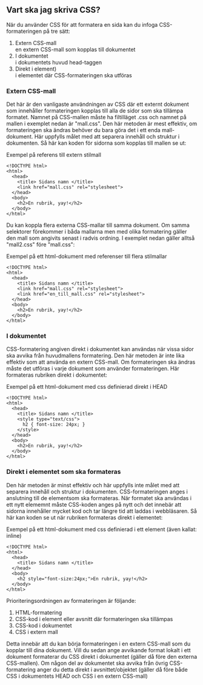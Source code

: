 ## Vart ska jag skriva CSS?

När du använder CSS för att formatera en sida kan du infoga CSS-formateringen på tre sätt:

1. Extern CSS-mall  
en extern CSS-mall som kopplas till dokumentet
2. I dokumentet  
i dokumentets huvud head-taggen
3. Direkt i element)  
i elementet där CSS-formateringen ska utföras 

### Extern CSS-mall

Det här är den vanligaste användningen av CSS där ett externt dokument som innehåller formateringen kopplas till alla de 
sidor som ska tillämpa formatet. Namnet på CSS-mallen måste ha filtilläget .css och namnet på mallen i exemplet nedan är 
"mall.css". 
Den här metoden är mest effektiv, om formateringen ska ändras behöver du bara göra det i ett enda mall-dokument. 
Här uppfylls målet med att separera innehåll och struktur i dokumenten.
Så här kan koden för sidorna som kopplas till mallen se ut:

Exempel på referens till extern stilmall

    <!DOCTYPE html>
    <html>
      <head>
        <title> Sidans namn </title> 
        <link href="mall.css" rel="stylesheet">
      </head>
      <body>
        <h2>En rubrik, yay!</h2>
      </body>
    </html>

Du kan koppla flera externa CSS-mallar till samma dokument. Om samma selektorer förekommer i båda
mallarna men med olika formatering gäller den mall som angivits senast i radvis ordning. I exemplet nedan 
gäller alltså "mall2.css" före "mall.css": 

Exempel på ett html-dokument med referenser till flera stilmallar

    <!DOCTYPE html>
    <html>
      <head>
        <title> Sidans namn </title> 
        <link href="mall.css" rel="stylesheet">
        <link href="en_till_mall.css" rel="stylesheet">
      </head>
      <body>
        <h2>En rubrik, yay!</h2>
      </body>
    </html>

### I dokumentet

CSS-formatering angiven direkt i dokumentet kan användas när vissa sidor ska avvika från 
huvudmallens formatering. Den här metoden är inte lika effektiv som att använda en extern CSS-mall.
Om formateringen ska ändras måste det utföras i varje dokument som använder formateringen.
Här formateras rubriken direkt i dokumentet:

Exempel på ett html-dokument med css definierad direkt i HEAD

    <!DOCTYPE html>
    <html>
      <head>
        <title> Sidans namn </title> 
        <style type="text/css">
          h2 { font-size: 24px; }
        </style>
      </head>
      <body>
        <h2>En rubrik, yay!</h2>
      </body>
    </html>

### Direkt i elementet som ska formateras 

Den här metoden är minst effektiv och här uppfylls inte målet med att separera innehåll och
struktur i dokumenten. CSS-formateringen anges i anslutning till de elementsom ska formateras. 
När formatet ska användas i ett nytt elememnt måste CSS-koden anges på nytt och det innebär att sidorna 
innehåller mycket kod och tar längre tid att laddas i webbläsaren.
Så här kan koden se ut när rubriken formateras direkt i elementet:

Exempel på ett html-dokument med css definierad i ett element (även kallat: inline)

    <!DOCTYPE html>
    <html>
      <head>
        <title> Sidans namn </title> 
      </head>
      <body>
        <h2 style="font-size:24px;">En rubrik, yay!</h2>
      </body>
    </html>

Prioriteringsordningen av formateringen är följande:

1. HTML-formatering
2. CSS-kod i element eller avsnitt där formateringen ska tillämpas
3. CSS-kod i dokumentet
4. CSS i extern mall

Detta innebär att du kan börja formateringen i en extern CSS-mall som du kopplar till dina dokument.
Vill du sedan ange avvikande format lokalt i ett dokument formaterar du CSS direkt i dokumentet 
(gäller då före den externa CSS-mallen). Om någon del av dokumentet ska avvika från övrig CSS-formatering 
anger du detta direkt i avsnittet/objektet (gäller då före både CSS i dokumentets HEAD och CSS i en extern
CSS-mall)
